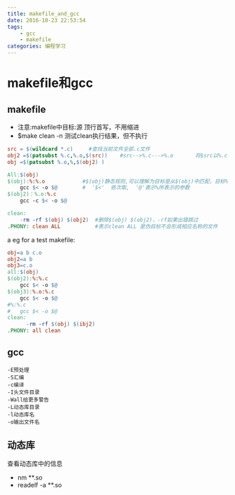 ```yaml
---
title: makefile_and_gcc
date: 2016-10-23 22:53:54
tags: 
    - gcc
    - makefile
categories: 编程学习
---
```

# makefile和gcc

## makefile

- 注意:makefile中目标:源  顶行首写，不用缩进
- $make clean -n 测试clean执行结果，但不执行

```makefile
src = $(wildcard *.c)     #查找当前文件全部.c文件
obj2 =$(patsubst %.c,%.o,$(src))	#src-->%.c--->%.o       将$src以%.c匹配，转换为%.o  如a.c匹配为a.o
obj =$(patsubst %.o,%,$(obj2) )   

All:$(obj)   
$(obj):%:%.o			#$(obj)静态规则,可以理解为目标是从$(obj)中匹配，目标%，源%.c
	gcc $< -o $@		#  '$<'  依次取,  '@'表示%所表示的参数
$(obj2)：%.o:%.c		
	gcc -c $< -o $@		

clean:
	-rm -rf $(obj) $(obj2) 	#删除$(obj) $(obj2)，-rf如果出错跳过
.PHONY: clean ALL			#表示clean ALL 是伪目标不会形成相应名称的文件

```
a eg for a test makefile:
```makefile
obj=a b c.o 
obj2=a b
obj3=c.o
all:$(obj) 
$(obj2):%:%.c
    gcc $< -o $@
$(obj3):%.o:%.c
    gcc $< -o $@
#%:%.c
#   gcc $< -o $@
clean:
      -rm -rf $(obj) $(ibj2)
.PHONY: all clean
```

## gcc

```
-E预处理
-S汇编
-c编译
-I头文件目录
-Wall给更多警告
-L动态库目录
-l动态库名
-o输出文件名
```

## 动态库
查看动态库中的信息 
- nm **.so
- readelf -a **.so

